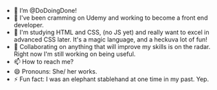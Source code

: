 - 👋 I’m @DoDoingDone!
- 👀 I've been cramming on Udemy and working to become a front end developer.
- 🌱 I'm studying HTML and CSS, (no JS yet) and really want to excel in advanced CSS later. It's a magic language, and a heckuva lot of fun!
- 💞️ Collaborating on anything that will improve my skills is on the radar. Right now I'm still working on being useful.
- 📫 How to reach me? 
- 😄 Pronouns: She/ her works. 
- ⚡ Fun fact: I was an elephant stablehand at one time in my past. Yep.

<!---
DoDoingDone/DoDoingDone is a ✨ special ✨ repository because its `README.md` (this file) appears on your GitHub profile.
You can click the Preview link to take a look at your changes.
--->
